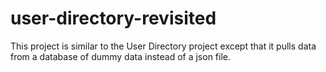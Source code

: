 # user-directory-revisited

This project is similar to the User Directory project except that it pulls data from a database of dummy data instead of a json file.
